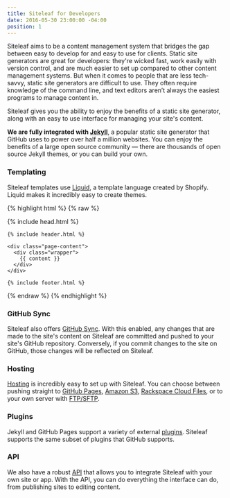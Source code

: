 ```yaml
---
title: Siteleaf for Developers
date: 2016-05-30 23:00:00 -04:00
position: 1
---
```


Siteleaf aims to be a content management system that bridges the gap between easy to develop for and easy to use for clients. Static site generators are great for developers: they're wicked fast, work easily with version control, and are much easier to set up compared to other content management systems. But when it comes to people that are less tech-savvy, static site generators are difficult to use. They often require knowledge of the command line, and text editors aren’t always the easiest programs to manage content in.

Siteleaf gives you the ability to enjoy the benefits of a static site generator, along with an easy to use interface for managing your site's content. 

**We are fully integrated with [Jekyll](http://jekyllrb.com)**, a popular static site generator that GitHub uses to power over half a million websites. You can enjoy the benefits of a large open source community — there are thousands of open source Jekyll themes, or you can build your own.

### Templating

Siteleaf templates use [Liquid](https://shopify.github.io/liquid/), a template language created by Shopify. Liquid makes it incredibly easy to create themes.

{% highlight html %}
{% raw %}
<!DOCTYPE html>
<html>

  {% include head.html %}

  <body>

    {% include header.html %}

    <div class="page-content">
      <div class="wrapper">
        {{ content }}
      </div>
    </div>

    {% include footer.html %}

  </body>

</html>
{% endraw %}
{% endhighlight %}

### GitHub Sync

Siteleaf also offers [GitHub Sync](/themes/github-sync/). With this enabled, any changes that are made to the site's content on Siteleaf are committed and pushed to your site's GitHub repository. Conversely, if you commit changes to the site on GitHub, those changes will be reflected on Siteleaf.

### Hosting

[Hosting](/sites/hosting/) is incredibly easy to set up with Siteleaf. You can choose between pushing straight to [GitHub Pages](/sites/hosting#github-pages), [Amazon S3](/sites/hosting#amazon-s3), [Rackspace Cloud Files](/sites/hosting#rackspace-cloud-files), or to your own server with [FTP/SFTP](/sites/hosting#ftp-or-sftp).

### Plugins

Jekyll and GitHub Pages support a variety of external [plugins](/themes/jekyll-plugins/). Siteleaf supports the same subset of plugins that GitHub supports.

### API

We also have a robust [API](/api) that allows you to integrate Siteleaf with your own site or app. With the API, you can do everything the interface can do, from publishing sites to editing content.
